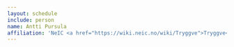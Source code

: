 ```yaml
---
layout: schedule
include: person
name: Antti Pursula
affiliation: 'NeIC <a href="https://wiki.neic.no/wiki/Tryggve">Tryggve</a> project leader'
---
```

